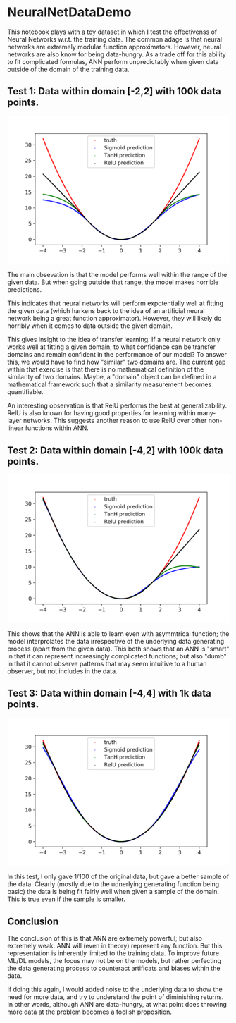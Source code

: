 # NeuralNetDataDemo

This notebook plays with a toy dataset in which I test the effectivenss of Neural Networks w.r.t. the training data. The common adage is that neural networks are extremely modular function approximators. However, neural networks are also know for being data-hungry. As a trade off for this ability to fit complicated formulas, ANN perform unpredictably when given data outside of the domain of the training data.


## Test 1: Data within domain [-2,2] with 100k data points.

![Initial Tests](images/mainPlot.png)

The main obsevation is that the model performs well within the range of the given data. But when going outside that range, the model makes horrible predictions. 

This indicates that neural networks will perform expotentially well at fitting the given data (which harkens back to the idea of an artificial neural network being a great function approximator). However, they will likely do horribly when it comes to data outside the given domain.

This gives insight to the idea of transfer learning. If a neural network only works well at fitting a given domain, to what confidence can be transfer domains and remain confident in the performance of our model? To answer this, we would have to find how "similar" two domains are. The current gap within that exercise is that there is no mathematical definition of the similarity of two domains. Maybe, a "domain" object can be defined in a mathematical framework such that a similarity measurement becomes quantifiable.

An interesting observation is that RelU performs the best at generalizability. RelU is also known for having good properties for learning within many-layer networks. This suggests another reason to use RelU over other non-linear functions within ANN.


## Test 2: Data within domain [-4,2] with 100k data points.

![2nd Tests](images/mainPlot2.png)

This shows that the ANN is able to learn even with asymmtrical function; the model interprolates the data irrespective of the underlying data generating process (apart from the given data). This both shows that an ANN is "smart" in that it can represent increasingly complicated functions; but also "dumb" in that it cannot observe patterns that may seem intuitive to a human observer, but not includes in the data.

## Test 3: Data within domain [-4,4] with 1k data points.

![3rd Tests](images/mainPlot3.png)

In this test, I only gave 1/100 of the original data, but gave a better sample of the data. Clearly (mostly due to the udnerlying generating function being basic) the data is being fit fairly well when given a sample of the domain. This is true even if the sample is smaller.

## Conclusion

The conclusion of this is that ANN are extremely powerful; but also extremely weak. ANN will (even in theory) represent any function. But this representation is inherently limited to the training data. To improve future ML/DL models, the focus may not be on the models, but rather perfecting the data generating process to counteract artificats and biases within the data.

If doing this again, I would added noise to the underlying data to show the need for more data, and try to understand the point of diminishing returns. In other words, although ANN are data-hungry, at what point does throwing more data at the problem becomes a foolish proposition.


